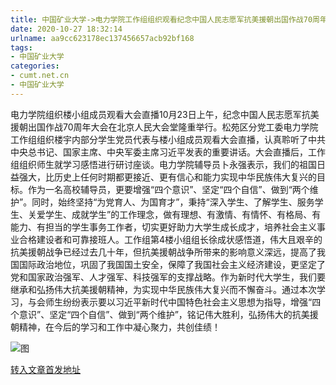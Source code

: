 ```yaml
---
title: 中国矿业大学->电力学院工作组组织观看纪念中国人民志愿军抗美援朝出国作战70周年大会 | cumt.net.cn
date: 2020-10-27 18:32:14
urlname: aa9cc623178ec137456657acb92bf168
tags: 
- 中国矿业大学
categories:
- cumt.net.cn
- 中国矿业大学
---
```

电力学院组织楼小组成员观看大会直播10月23日上午，纪念中国人民志愿军抗美援朝出国作战70周年大会在北京人民大会堂隆重举行。松苑区分党工委电力学院工作组组织楼宇内部分学生党员代表与楼小组成员观看大会直播，认真聆听了中共中央总书记、国家主席、中央军委主席习近平发表的重要讲话。大会直播后，工作组组织师生就学习感悟进行研讨座谈。电力学院辅导员卜永强表示，我们的祖国日益强大，比历史上任何时期都更接近、更有信心和能力实现中华民族伟大复兴的目标。作为一名高校辅导员，更要增强“四个意识”、坚定“四个自信”、做到“两个维护”。同时，始终坚持“为党育人、为国育才”，秉持“深入学生、了解学生、服务学生、关爱学生、成就学生”的工作理念，做有理想、有激情、有情怀、有格局、有能力、有担当的学生事务工作者，切实更好助力大学生成长成才，培养社会主义事业合格建设者和可靠接班人。工作组第4楼小组组长徐成状感悟道，伟大且艰辛的抗美援朝战争已经过去几十年，但抗美援朝战争所带来的影响意义深远，提高了我国国际政治地位，巩固了我国国土安全，保障了我国社会主义经济建设，更坚定了党和国家政治强军、人才强军、科技强军的支撑战略。作为新时代大学生，我们要继承和弘扬伟大抗美援朝精神，为实现中华民族伟大复兴而不懈奋斗。通过本次学习，与会师生纷纷表示要以习近平新时代中国特色社会主义思想为指导，增强“四个意识”、坚定“四个自信”、做到“两个维护”，铭记伟大胜利，弘扬伟大的抗美援朝精神，在今后的学习和工作中凝心聚力，共创佳绩！

![图](http://xwzx.cumt.edu.cn/_upload/article/images/35/c0/3b3dd00b4cfbb0320000f82ef82b/f064df89-e754-44ec-a13f-8c15ea94a2be.png)

[转入文章首发地址](http://xwzx.cumt.edu.cn/d5/9c/c523a578972/page.htm)